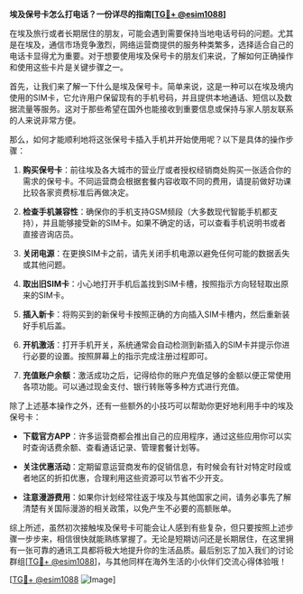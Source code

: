 **埃及保号卡怎么打电话？一份详尽的指南[[TG💪+ @esim1088](https://t.me/s/esim1088)]**

在埃及旅行或者长期居住的朋友，可能会遇到需要保持当地电话号码的问题。尤其是在埃及，通信市场竞争激烈，网络运营商提供的服务种类繁多，选择适合自己的电话卡显得尤为重要。对于想要使用埃及保号卡的朋友们来说，了解如何正确操作和使用这些卡片是关键步骤之一。

首先，让我们来了解一下什么是埃及保号卡。简单来说，这是一种可以在埃及境内使用的SIM卡，它允许用户保留现有的手机号码，并且提供本地通话、短信以及数据流量等服务。这对于那些希望在国外也能接收到重要信息或保持与家人朋友联系的人来说非常方便。

那么，如何才能顺利地将这张保号卡插入手机并开始使用呢？以下是具体的操作步骤：

1. **购买保号卡**：前往埃及各大城市的营业厅或者授权经销商处购买一张适合你的需求的保号卡。不同运营商会根据套餐内容收取不同的费用，请提前做好功课比较各家资费标准后再做决定。

2. **检查手机兼容性**：确保你的手机支持GSM频段（大多数现代智能手机都支持），并且能够接受新的SIM卡。如果不确定的话，可以查看手机说明书或者直接咨询店员。

3. **关闭电源**：在更换SIM卡之前，请先关闭手机电源以避免任何可能的数据丢失或其他问题。

4. **取出旧SIM卡**：小心地打开手机后盖找到SIM卡槽，按照指示方向轻轻取出原来的SIM卡。

5. **插入新卡**：将购买到的新保号卡按照正确的方向插入SIM卡槽内，然后重新装好手机后盖。

6. **开机激活**：打开手机开关，系统通常会自动检测到新插入的SIM卡并提示你进行必要的设置。按照屏幕上的指示完成注册过程即可。

7. **充值账户余额**：激活成功之后，记得给你的账户充值足够的金额以便正常使用各项功能。可以通过现金支付、银行转账等多种方式进行充值。

除了上述基本操作之外，还有一些额外的小技巧可以帮助你更好地利用手中的埃及保号卡：

- **下载官方APP**：许多运营商都会推出自己的应用程序，通过这些应用你可以实时查询话费余额、查看通话记录、管理套餐计划等。
  
- **关注优惠活动**：定期留意运营商发布的促销信息，有时候会有针对特定时段或者地区的折扣优惠，合理利用这些资源可以节省不少开支。

- **注意漫游费用**：如果你计划经常往返于埃及与其他国家之间，请务必事先了解清楚有关国际漫游的相关政策，以免产生不必要的高额账单。

综上所述，虽然初次接触埃及保号卡可能会让人感到有些复杂，但只要按照上述步骤一步步来，相信很快就能熟练掌握了。无论是短期访问还是长期居住，在这里拥有一张可靠的通讯工具都将极大地提升你的生活品质。最后别忘了加入我们的讨论群组[[TG💪+ @esim1088](https://t.me/s/esim1088)]，与其他同样在海外生活的小伙伴们交流心得体验哦！

[[TG💪+ @esim1088](https://t.me/s/esim1088) ![Image](https://i.postimg.cc/4NQfJmqS/Snipaste-2025-05-13-00-14-12.png)]